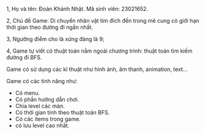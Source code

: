 1,
Họ và tên: Đoàn Khánh Nhật.
Mã sinh viên: 23021652.

2,
Chủ đề Game: Di chuyển nhân vật tìm đích đến trong mê cung có giới hạn thời gian theo đường đi ngắn nhất.

3,
Ngưỡng điểm cho là xứng đáng là 9;

4,
Game tự viết có thuật toán nằm ngoài chương trình: thuật toán tìm kiếm đường đi BFS.

Game có sử dụng các kĩ thuật như hình ảnh, âm thanh, animation, text...

Game có các tính năng như:
+ Có menu.
+ Có phần hướng dẫn chơi.
+ Chia level các màn.
+ Có thời gian tính theo thuật toán BFS.
+ Có các items trong game.
+ có lưu level cao nhất.
